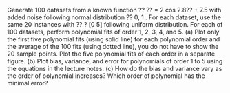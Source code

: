 Generate 100 datasets from a known function ?? ?? = 2 cos 2.8?? + 7.5 with added noise
following normal distribution ?? 0, 1 . For each dataset, use the same 20 instances with
?? ? [0
5] following uniform distribution. For each of 100 datasets, perform polynomial fits
of order 1, 2, 3, 4, and 5. (a) Plot only the first five polynomial fits (using solid line) for
each polynomial order and the average of the 100 fits (using dotted line), you do not
have to show the 20 sample points. Plot the five polynomial fits of each order in a
separate figure. (b) Plot bias, variance, and error for polynomials of order 1 to 5 using
the equations in the lecture notes. (c) How do the bias and variance vary as the order of
polynomial increases? Which order of polynomial has the minimal error?